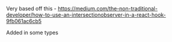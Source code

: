 Very based off this - https://medium.com/the-non-traditional-developer/how-to-use-an-intersectionobserver-in-a-react-hook-9fb061ac6cb5

Added in some types
